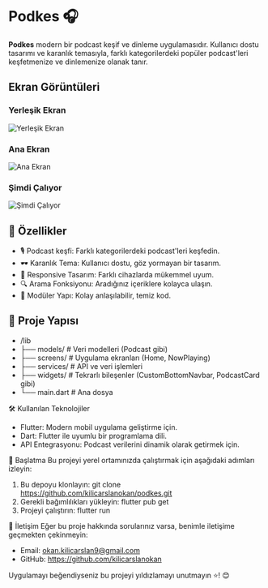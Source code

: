 # Podkes 🎧

**Podkes** modern bir podcast keşif ve dinleme uygulamasıdır. Kullanıcı dostu tasarımı ve karanlık temasıyla, farklı kategorilerdeki popüler podcast'leri keşfetmenize ve dinlemenize olanak tanır.

## Ekran Görüntüleri

### Yerleşik Ekran
![Yerleşik Ekran](./screenshots/onboarding_screen.jpg)

### Ana Ekran
![Ana Ekran](./screenshots/home_screen.jpg)

### Şimdi Çalıyor
![Şimdi Çalıyor](./screenshots/now_playing.jpg)

## 🚀 Özellikler

- 🎙️ Podcast keşfi: Farklı kategorilerdeki podcast'leri keşfedin.
- 🕶️ Karanlık Tema: Kullanıcı dostu, göz yormayan bir tasarım.
- 📱 Responsive Tasarım: Farklı cihazlarda mükemmel uyum.
- 🔍 Arama Fonksiyonu: Aradığınız içeriklere kolayca ulaşın.
- 📂 Modüler Yapı: Kolay anlaşılabilir, temiz kod.

## 📂 Proje Yapısı

- /lib
 -  ├── models/          # Veri modelleri (Podcast gibi)
 -  ├── screens/         # Uygulama ekranları (Home, NowPlaying)
 -  ├── services/        # API ve veri işlemleri
 -  ├── widgets/         # Tekrarlı bileşenler (CustomBottomNavbar, PodcastCard gibi)
 -  └── main.dart        # Ana dosya

🛠️ Kullanılan Teknolojiler
- Flutter: Modern mobil uygulama geliştirme için.
- Dart: Flutter ile uyumlu bir programlama dili.
- API Entegrasyonu: Podcast verilerini dinamik olarak getirmek için.

🚀 Başlatma
Bu projeyi yerel ortamınızda çalıştırmak için aşağıdaki adımları izleyin:
1. Bu depoyu klonlayın:
git clone https://github.com/kilicarslanokan/podkes.git
2. Gerekli bağımlılıkları yükleyin:
flutter pub get
3. Projeyi çalıştırın:
flutter run

📧 İletişim
Eğer bu proje hakkında sorularınız varsa, benimle iletişime geçmekten çekinmeyin:

- Email: okan.kilicarslan9@gmail.com
- GitHub: https://github.com/kilicarslanokan

Uygulamayı beğendiyseniz bu projeyi yıldızlamayı unutmayın ⭐! 😊
